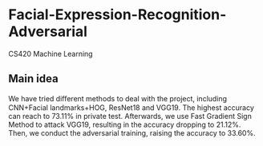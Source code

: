 # Facial-Expression-Recognition-Adversarial

CS420 Machine Learning

## Main idea

We have tried diﬀerent methods to deal with the project, including CNN+Facial landmarks+HOG, ResNet18 and VGG19. The highest accuracy can reach to 73.11% in private test. Afterwards, we use Fast Gradient Sign Method to attack VGG19, resulting in the accuracy dropping to 21.12%. Then, we conduct the adversarial training, raising the accuracy to 33.60%.
